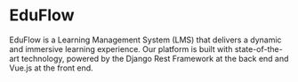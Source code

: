 # EduFlow
EduFlow is a Learning Management System (LMS) that delivers a dynamic and immersive learning experience. Our platform is built with state-of-the-art technology, powered by the Django Rest Framework at the back end and Vue.js at the front end.
